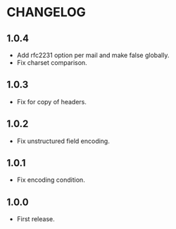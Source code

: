 # CHANGELOG

## 1.0.4

* Add rfc2231 option per mail and make false globally.
* Fix charset comparison.

## 1.0.3

* Fix for copy of headers.

## 1.0.2

* Fix unstructured field encoding.

## 1.0.1

* Fix encoding condition.

## 1.0.0

* First release.
